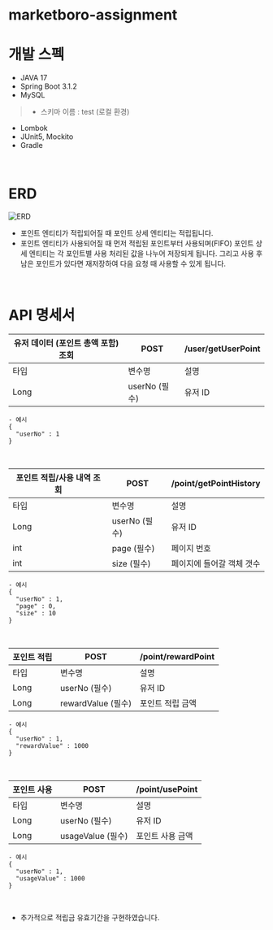 # marketboro-assignment

# 개발 스펙
- JAVA 17
- Spring Boot 3.1.2
- MySQL
> - 스키마 이름 : test (로컬 환경)
- Lombok
- JUnit5, Mockito
- Gradle

<br>

# ERD

![ERD](https://github.com/iheese/marketboro-assignment/assets/88040158/90eadba0-b203-4ce5-87d7-7b3448438e4b)

- 포인트 엔티티가 적립되어질 때 포인트 상세 엔티티는 적립됩니다.
- 포인트 엔티티가 사용되어질 때 먼저 적립된 포인트부터 사용되며(FIFO)
포인트 상세 엔티티는 각 포인트별 사용 처리된 값을 나누어 저장되게 됩니다. 그리고 사용 후 남은 포인트가 있다면 재저장하여 다음 요청 때 사용할
수 있게 됩니다. 

<br>

# API 명세서

| 유저 데이터 (포인트 총액 포함) 조회 | POST        | /user/getUserPoint |
|----------------------|-------------|--------------------|
| 타입                   | 변수명         | 설명                 |
| Long                 | userNo (필수) | 유저 ID              |

```shell
- 예시
{
  "userNo" : 1 
}
```

<br>

| 포인트 적립/사용 내역 조회 | POST      | /point/getPointHistory |
|-----------------|-----------|------------------------|
| 타입              | 변수명       | 설명                     |
| Long            | userNo (필수) | 유저 ID                  |
| int             | page (필수)     | 페이지 번호                 |
| int             | size  (필수)    | 페이지에 들어갈 객체 갯수         |

```shell
- 예시
{
  "userNo" : 1, 
  "page" : 0,
  "size" : 10
}
```

<br>

| 포인트 적립 | POST      | /point/rewardPoint |
|--------|-----------|--------------------|
| 타입     | 변수명       | 설명                 |
| Long   | userNo (필수) | 유저 ID              |
| Long   | rewardValue (필수)     | 포인트 적립 금액          |

```shell
- 예시
{
  "userNo" : 1, 
  "rewardValue" : 1000
}
```

<br>


| 포인트 사용 | POST      | /point/usePoint |
|--------|-----------|-----------------|
| 타입     | 변수명       | 설명              |
| Long   | userNo (필수) | 유저 ID           |
| Long   | usageValue (필수)     | 포인트 사용 금액       |

```shell
- 예시
{
  "userNo" : 1, 
  "usageValue" : 1000
}
```

<br>

- 추가적으로 적립금 유효기간을 구현하였습니다.
